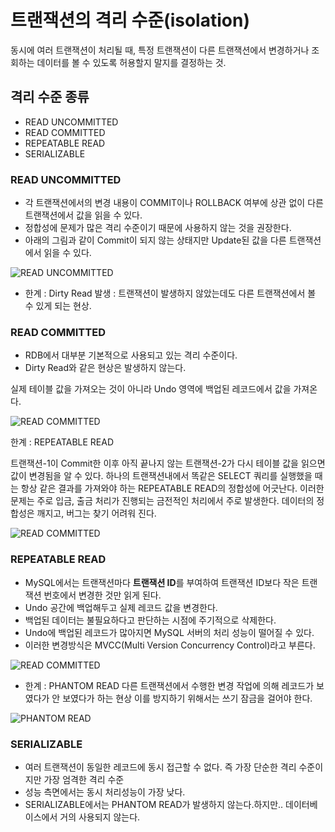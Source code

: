 # 트랜잭션의 격리 수준(isolation)

동시에 여러 트랜잭션이 처리될 때, 특정 트랜잭션이 다른 트랜잭션에서 변경하거나 조회하는 데이터를 볼 수 있도록 허용할지 말지를 결정하는 것.

## 격리 수준 종류

- READ UNCOMMITTED
- READ COMMITTED
- REPEATABLE READ
- SERIALIZABLE

### READ UNCOMMITTED

- 각 트랜잭션에서의 변경 내용이 COMMIT이나 ROLLBACK 여부에 상관 없이 다른 트랜잭션에서 값을 읽을 수 있다.
- 정합성에 문제가 많은 격리 수준이기 때문에 사용하지 않는 것을 권장한다.
- 아래의 그림과 같이 Commit이 되지 않는 상태지만 Update된 값을 다른 트랜잭션에서 읽을 수 있다.

![READ UNCOMMITTED](/DB/images/read_uncommited.png)

- 한계 : Dirty Read 발생 : 트랜잭션이 발생하지 않았는데도 다른 트랜잭션에서 볼 수 있게 되는 현상.

### READ COMMITTED

- RDB에서 대부분 기본적으로 사용되고 있는 격리 수준이다.
- Dirty Read와 같은 현상은 발생하지 않는다.

실제 테이블 값을 가져오는 것이 아니라 Undo 영역에 백업된 레코드에서 값을 가져온다.

![READ COMMITTED](/DB/images/read_commited.png)

한계 : REPEATABLE READ

트랜잭션-1이 Commit한 이후 아직 끝나지 않는 트랜잭션-2가 다시 테이블 값을 읽으면 값이 변경됨을 알 수 있다.
하나의 트랜잭션내에서 똑같은 SELECT 쿼리를 실행했을 때는 항상 같은 결과를 가져와야 하는 REPEATABLE READ의 정합성에 어긋난다.
이러한 문제는 주로 입금, 출금 처리가 진행되는 금전적인 처리에서 주로 발생한다.
데이터의 정합성은 깨지고, 버그는 찾기 어려워 진다.

![READ COMMITTED](/DB/images/read_commited_problem.png)

### REPEATABLE READ

- MySQL에서는 트랜잭션마다 **트랜잭션 ID**를 부여하여 트랜잭션 ID보다 작은 트랜잭션 번호에서 변경한 것만 읽게 된다.
- Undo 공간에 백업해두고 실제 레코드 값을 변경한다.
- 백업된 데이터는 불필요하다고 판단하는 시점에 주기적으로 삭제한다.
- Undo에 백업된 레코드가 많아지면 MySQL 서버의 처리 성능이 떨어질 수 있다.
- 이러한 변경방식은 MVCC(Multi Version Concurrency Control)라고 부른다.

![READ COMMITTED](/DB/images/repeatable_read.png)

- 한계 : PHANTOM READ
  다른 트랜잭션에서 수행한 변경 작업에 의해 레코드가 보였다가 안 보였다가 하는 현상
  이를 방지하기 위해서는 쓰기 잠금을 걸어야 한다.

![PHANTOM READ](/DB/images/phantom_read.png)

### SERIALIZABLE

- 여러 트랜잭션이 동일한 레코드에 동시 접근할 수 없다. 즉 가장 단순한 격리 수준이지만 가장 엄격한 격리 수준
- 성능 측면에서는 동시 처리성능이 가장 낮다.
- SERIALIZABLE에서는 PHANTOM READ가 발생하지 않는다.하지만.. 데이터베이스에서 거의 사용되지 않는다.
